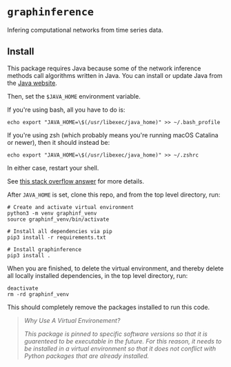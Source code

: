 # `graphinference`

Infering computational networks from time series data.

## Install
This package requires Java because some of the network inference methods call algorithms written in Java. You can install or update Java
from the [Java website](https://www.java.com/).

Then, set the `$JAVA_HOME` environment variable.

If you're using bash, all you have to do is:
```
echo export "JAVA_HOME=\$(/usr/libexec/java_home)" >> ~/.bash_profile
```
If you're using zsh (which probably means you're running macOS 
Catalina or newer), then it should instead be:
```
echo export "JAVA_HOME=\$(/usr/libexec/java_home)" >> ~/.zshrc
```
In either case, restart your shell.

See [this stack overflow answer](https://stackoverflow.com/questions/22842743/how-to-set-java-home-environment-variable-on-mac-os-x-10-9) for more details.

After `JAVA_HOME` is set, clone this repo, and from the top level directory, run:

```
# Create and activate virtual environment
python3 -m venv graphinf_venv
source graphinf_venv/bin/activate

# Install all dependencies via pip
pip3 install -r requirements.txt

# Install graphinference
pip3 install .
```

When you are finished, to delete the virtual environment, and thereby delete all locally installed dependencies, in the top level directory, run:
```
deactivate
rm -rd graphinf_venv
```

This should completely remove the packages installed to run this code.

>*Why Use A Virtual Environement?*
>
>*This package is pinned to specific software versions so that it is guarenteed to be executable in the future. For this reason, it needs to be installed in a virtual environment so that it does not conflict with Python packages that are already installed.*
